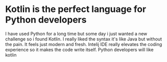 # Kotlin is the perfect language for Python developers

I have used Python for a long time but some day i just wanted a new challenge so i found Kotlin. I really liked the syntax it's like Java but without the pain. It feels just modern and fresh. Intelij IDE really elevates the coding experience so it makes the code write itself.
Python developers will like kotlin